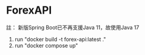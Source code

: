 # ForexAPI
註： 新版Spring Boot已不再支援Java 11，故使用Java 17
1. run "docker build -t forex-api:latest ."
2. run "docker compose up"